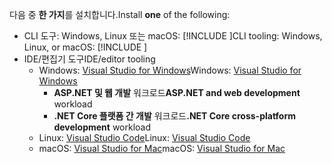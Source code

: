 <span data-ttu-id="68a7c-101">다음 중 **한 가지**를 설치합니다.</span><span class="sxs-lookup"><span data-stu-id="68a7c-101">Install **one** of the following:</span></span>

* <span data-ttu-id="68a7c-102">CLI 도구: Windows, Linux 또는 macOS: [!INCLUDE [](~/includes/net-core-sdk-download-link.md)]</span><span class="sxs-lookup"><span data-stu-id="68a7c-102">CLI tooling: Windows, Linux, or macOS: [!INCLUDE [](~/includes/net-core-sdk-download-link.md)]</span></span>
* <span data-ttu-id="68a7c-103">IDE/편집기 도구</span><span class="sxs-lookup"><span data-stu-id="68a7c-103">IDE/editor tooling</span></span>
  * <span data-ttu-id="68a7c-104">Windows: [Visual Studio for Windows](https://www.microsoft.com/net/download/windows)</span><span class="sxs-lookup"><span data-stu-id="68a7c-104">Windows: [Visual Studio for Windows](https://www.microsoft.com/net/download/windows)</span></span>
    * <span data-ttu-id="68a7c-105">**ASP.NET 및 웹 개발** 워크로드</span><span class="sxs-lookup"><span data-stu-id="68a7c-105">**ASP.NET and web development** workload</span></span>
    * <span data-ttu-id="68a7c-106">**.NET Core 플랫폼 간 개발** 워크로드</span><span class="sxs-lookup"><span data-stu-id="68a7c-106">**.NET Core cross-platform development** workload</span></span>
  * <span data-ttu-id="68a7c-107">Linux: [Visual Studio Code](https://www.microsoft.com/net/download/linux)</span><span class="sxs-lookup"><span data-stu-id="68a7c-107">Linux: [Visual Studio Code](https://www.microsoft.com/net/download/linux)</span></span>
  * <span data-ttu-id="68a7c-108">macOS: [Visual Studio for Mac](https://www.microsoft.com/net/download/macos)</span><span class="sxs-lookup"><span data-stu-id="68a7c-108">macOS: [Visual Studio for Mac](https://www.microsoft.com/net/download/macos)</span></span>
